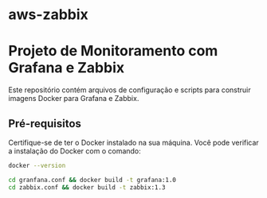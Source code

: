 # aws-zabbix
# Projeto de Monitoramento com Grafana e Zabbix

Este repositório contém arquivos de configuração e scripts para construir imagens Docker para Grafana e Zabbix.

## Pré-requisitos

Certifique-se de ter o Docker instalado na sua máquina. Você pode verificar a instalação do Docker com o comando:

```sh
docker --version

```
```sh
cd granfana.conf && docker build -t grafana:1.0
cd zabbix.conf && docker build -t zabbix:1.3
````
